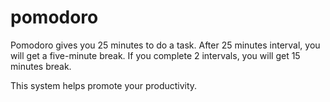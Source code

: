 # pomodoro

Pomodoro gives you 25 minutes to do a task. After 25 minutes interval, you will get a five-minute break. If you complete 2 intervals, you will get 15 minutes break.

This system helps promote your productivity.
